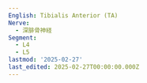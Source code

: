 ```yaml
---
English: Tibialis Anterior (TA)
Nerve:
  - 深腓骨神経
Segment:
  - L4
  - L5
lastmod: '2025-02-27'
last_edited: 2025-02-27T00:00:00.000Z
---
```



